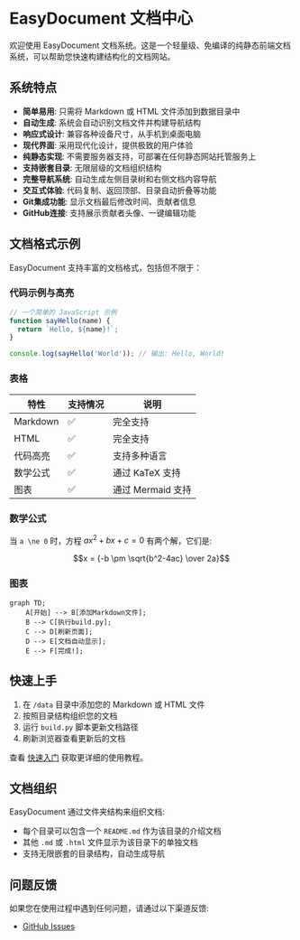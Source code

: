 # EasyDocument 文档中心

欢迎使用 EasyDocument 文档系统。这是一个轻量级、免编译的纯静态前端文档系统，可以帮助您快速构建结构化的文档网站。

## 系统特点

- **简单易用**: 只需将 Markdown 或 HTML 文件添加到数据目录中
- **自动生成**: 系统会自动识别文档文件并构建导航结构
- **响应式设计**: 兼容各种设备尺寸，从手机到桌面电脑
- **现代界面**: 采用现代化设计，提供极致的用户体验
- **纯静态实现**: 不需要服务器支持，可部署在任何静态网站托管服务上
- **支持嵌套目录**: 无限层级的文档组织结构
- **完整导航系统**: 自动生成左侧目录树和右侧文档内容导航
- **交互式体验**: 代码复制、返回顶部、目录自动折叠等功能
- **Git集成功能**: 显示文档最后修改时间、贡献者信息
- **GitHub连接**: 支持展示贡献者头像、一键编辑功能

## 文档格式示例

EasyDocument 支持丰富的文档格式，包括但不限于：

### 代码示例与高亮

```javascript
// 一个简单的 JavaScript 示例
function sayHello(name) {
  return `Hello, ${name}!`;
}

console.log(sayHello('World')); // 输出: Hello, World!
```

### 表格

| 特性 | 支持情况 | 说明 |
|------|---------|------|
| Markdown | ✅ | 完全支持 |
| HTML | ✅ | 完全支持 |
| 代码高亮 | ✅ | 支持多种语言 |
| 数学公式 | ✅ | 通过 KaTeX 支持 |
| 图表 | ✅ | 通过 Mermaid 支持 |

### 数学公式

当 `a \ne 0` 时，方程 $ax^2 + bx + c = 0$ 有两个解，它们是:

$$x = {-b \pm \sqrt{b^2-4ac} \over 2a}$$

### 图表

```mermaid
graph TD;
    A[开始] --> B[添加Markdown文件];
    B --> C[执行build.py];
    C --> D[刷新页面];
    D --> E[文档自动显示];
    E --> F[完成!];
```

## 快速上手

1. 在 `/data` 目录中添加您的 Markdown 或 HTML 文件
2. 按照目录结构组织您的文档
3. 运行 `build.py` 脚本更新文档路径
4. 刷新浏览器查看更新后的文档

查看 [快速入门](快速入门/README.md) 获取更详细的使用教程。

## 文档组织

EasyDocument 通过文件夹结构来组织文档:

- 每个目录可以包含一个 `README.md` 作为该目录的介绍文档
- 其他 `.md` 或 `.html` 文件显示为该目录下的单独文档
- 支持无限嵌套的目录结构，自动生成导航

## 问题反馈

如果您在使用过程中遇到任何问题，请通过以下渠道反馈:

- [GitHub Issues](https://github.com/LoosePrince/EasyDocument/issues)